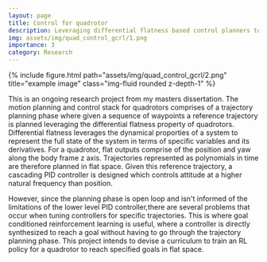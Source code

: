 ```yaml
---
layout: page
title: Control for quadrotor
description: Leveraging differential flatness based control planners to learn  goal conditioned control policies for a quadrotor via reinforcement learning
img: assets/img/quad_control_gcrl/1.png
importance: 3
category: Research
---
```



<div class="row">
    <div class="col-sm mt-3 mt-md-0">
        {% include figure.html path="assets/img/quad_control_gcrl/2.png" title="example image" class="img-fluid rounded z-depth-1" %}
    </div>
</div>


This is an ongoing research project from my masters dissertation. The motion planning and control stack for quadrotors comprises of a trajectory planning phase
where given a sequence of waypoints a reference trajectory is planned leveraging the differential flatness property of quadrotors. Differential flatness leverages the
dynamical proporties of a system to represent the full state of the system in terms of specific variables and its derivatives. For a quadrotor, flat outputs comprise of the
position and yaw along the body frame z axis. Trajectories represented as polynomials in time are therefore planned in flat space. Given this reference trajectory, a cascading
PID controller is designed which controls attitude at a higher natural frequency than position.

However, since the planning phase is open loop and isn't informed of the limitations of the lower level PID controller,there are several problems that occur when tuning controllers
for specific trajectories. This is where goal conditioned reinforcement learning is useful, where a controller is directly synthesized to reach a goal without having to go through
the trajectory planning phase. This project intends to devise a curriculum to train an RL policy for a quadrotor to reach specified goals in flat space.

